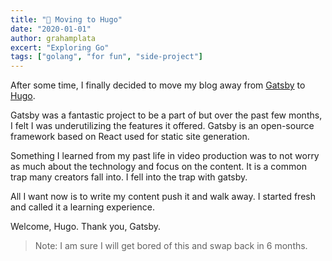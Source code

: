```yaml
---
title: "🔧 Moving to Hugo"
date: "2020-01-01"
author: grahamplata
excert: "Exploring Go"
tags: ["golang", "for fun", "side-project"]
---
```


After some time, I finally decided to move my blog away from [Gatsby](https://www.gatsbyjs.com/) to [Hugo](https://gohugo.io/).

Gatsby was a fantastic project to be a part of but over the past few months, I felt I was underutilizing the features it offered. Gatsby is an open-source framework based on React used for static site generation.

Something I learned from my past life in video production was to not worry as much about the technology and focus on the content. It is a common trap many creators fall into. I fell into the trap with gatsby.

All I want now is to write my content push it and walk away. I started fresh and called it a learning experience.

Welcome, Hugo.
Thank you, Gatsby.

> Note: I am sure I will get bored of this and swap back in 6 months.
